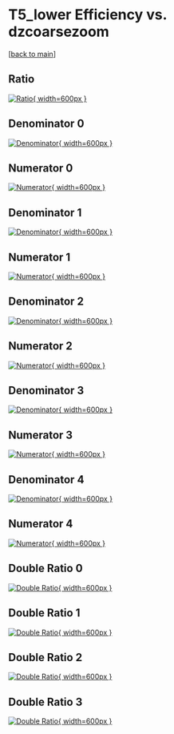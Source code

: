 # T5_lower Efficiency vs. dzcoarsezoom

[[back to main](./)]



## Ratio

[![Ratio](../mtv/var/T5_lower_xtr_13_0_eff_dzcoarsezoom.png){ width=600px }](../mtv/var/T5_lower_xtr_13_0_eff_dzcoarsezoom.pdf)

## Denominator 0

[![Denominator](../mtv/den/T5_lower_xtr_13_0_eff_dzcoarsezoom_den0.png){ width=600px }](../mtv/den/T5_lower_xtr_13_0_eff_dzcoarsezoom_den0.pdf)

## Numerator 0

[![Numerator](../mtv/num/T5_lower_xtr_13_0_eff_dzcoarsezoom_num0.png){ width=600px }](../mtv/num/T5_lower_xtr_13_0_eff_dzcoarsezoom_num0.pdf)

## Denominator 1

[![Denominator](../mtv/den/T5_lower_xtr_13_0_eff_dzcoarsezoom_den1.png){ width=600px }](../mtv/den/T5_lower_xtr_13_0_eff_dzcoarsezoom_den1.pdf)

## Numerator 1

[![Numerator](../mtv/num/T5_lower_xtr_13_0_eff_dzcoarsezoom_num1.png){ width=600px }](../mtv/num/T5_lower_xtr_13_0_eff_dzcoarsezoom_num1.pdf)

## Denominator 2

[![Denominator](../mtv/den/T5_lower_xtr_13_0_eff_dzcoarsezoom_den2.png){ width=600px }](../mtv/den/T5_lower_xtr_13_0_eff_dzcoarsezoom_den2.pdf)

## Numerator 2

[![Numerator](../mtv/num/T5_lower_xtr_13_0_eff_dzcoarsezoom_num2.png){ width=600px }](../mtv/num/T5_lower_xtr_13_0_eff_dzcoarsezoom_num2.pdf)

## Denominator 3

[![Denominator](../mtv/den/T5_lower_xtr_13_0_eff_dzcoarsezoom_den3.png){ width=600px }](../mtv/den/T5_lower_xtr_13_0_eff_dzcoarsezoom_den3.pdf)

## Numerator 3

[![Numerator](../mtv/num/T5_lower_xtr_13_0_eff_dzcoarsezoom_num3.png){ width=600px }](../mtv/num/T5_lower_xtr_13_0_eff_dzcoarsezoom_num3.pdf)

## Denominator 4

[![Denominator](../mtv/den/T5_lower_xtr_13_0_eff_dzcoarsezoom_den4.png){ width=600px }](../mtv/den/T5_lower_xtr_13_0_eff_dzcoarsezoom_den4.pdf)

## Numerator 4

[![Numerator](../mtv/num/T5_lower_xtr_13_0_eff_dzcoarsezoom_num4.png){ width=600px }](../mtv/num/T5_lower_xtr_13_0_eff_dzcoarsezoom_num4.pdf)

## Double Ratio 0

[![Double Ratio](../mtv/ratio/T5_lower_xtr_13_0_eff_dzcoarsezoom_ratio0.png){ width=600px }](../mtv/ratio/T5_lower_xtr_13_0_eff_dzcoarsezoom_ratio0.pdf)

## Double Ratio 1

[![Double Ratio](../mtv/ratio/T5_lower_xtr_13_0_eff_dzcoarsezoom_ratio1.png){ width=600px }](../mtv/ratio/T5_lower_xtr_13_0_eff_dzcoarsezoom_ratio1.pdf)

## Double Ratio 2

[![Double Ratio](../mtv/ratio/T5_lower_xtr_13_0_eff_dzcoarsezoom_ratio2.png){ width=600px }](../mtv/ratio/T5_lower_xtr_13_0_eff_dzcoarsezoom_ratio2.pdf)

## Double Ratio 3

[![Double Ratio](../mtv/ratio/T5_lower_xtr_13_0_eff_dzcoarsezoom_ratio3.png){ width=600px }](../mtv/ratio/T5_lower_xtr_13_0_eff_dzcoarsezoom_ratio3.pdf)


